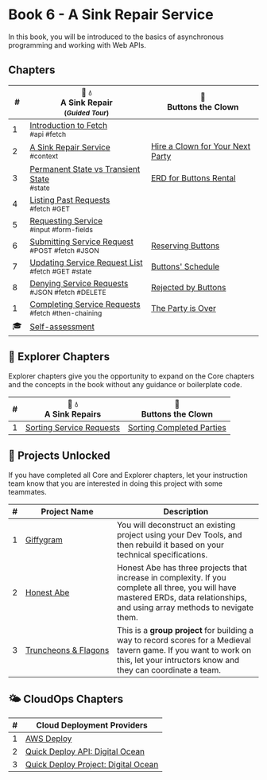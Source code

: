# Book 6 - A Sink Repair Service

In this book, you will be introduced to the basics of asynchronous programming and working with Web APIs.

## Chapters

| # | 🔧 💧 <br/> A Sink Repair <sub> <br/> (_Guided Tour_)</sub> | 🤡 <br/> Buttons the Clown |
|--|--|--|
| 1 | [Introduction to Fetch](./chapters/AS_FETCH_INTRO.md) <br/> <sub style="font-size:0.85rem;">#api #fetch</sub> |  |
| 2 | [A Sink Repair Service](./chapters/AS_INTRO.md) <br/> <sub style="font-size:0.85rem;">#context</sub> | [Hire a Clown for Your Next Party](./chapters/BC_INTRO.md) |
| 3 | [Permanent State vs Transient State](./chapters/AS_STATE_TYPES.md) <br/> <sub style="font-size:0.85rem;">#state</sub>  | [ERD for Buttons Rental](./chapters/BC_ERD.md) |
| 4 | [Listing Past Requests](./chapters/AS_FETCH_GET.md) <br/> <sub style="font-size:0.85rem;">#fetch #GET</sub> |
| 5 | [Requesting Service](./chapters/AS_USER_INPUT.md) <br/> <sub style="font-size:0.85rem;">#input #form-fields</sub> |  |
| 6 | [Submitting Service Request](./chapters/AS_HTTP_POST.md) <br/> <sub style="font-size:0.85rem;">#POST #fetch #JSON</sub> | [Reserving Buttons](./chapters/BC_RESERVATION_POST.md) |
| 7 | [Updating Service Request List](./chapters/AS_HTTP_GET.md) <br/> <sub style="font-size:0.85rem;">#fetch #GET #state</sub> | [Buttons' Schedule](./chapters/BC_SCHEDULE_LIST.md) |
| 8 | [Denying Service Requests](./chapters/AS_HTTP_DELETE.md) <br/> <sub style="font-size:0.85rem;">#JSON #fetch #DELETE</sub> | [Rejected by Buttons](./chapters/BC_DENY_RESERVATION.md) |
| 1 | [Completing Service Requests](./chapters/AS_COMPLETIONS.md)<br/> <sub style="font-size:0.85rem;">#fetch #then-chaining | [The Party is Over](./chapters/BC_PERFORMANCE_COMPLETE.md) |
| 🎓 | [Self-assessment](./chapters/BOOK_5_ASSESSMENT.md) |  |

## 🧭 Explorer Chapters

Explorer chapters give you the opportunity to expand on the Core chapters and the concepts in the book without any guidance or boilerplate code.

| # | 🔧 💧 <br/> A Sink Repairs | 🤡 <br/> Buttons the Clown |
|--|--|--|
| 1 | [Sorting Service Requests](./chapters/AS_SORT_BY_COMPLETE.md) | [Sorting Completed Parties](./chapters/BC_SORT_BY_COMPLETE.md) |

## 🔐 Projects Unlocked

If you have completed all Core and Explorer chapters, let your instruction team know that you are interested in doing this project with some teammates.

| # | Project&nbsp;Name | Description |
|--|--|--|
|1|[Giffygram](../projects/tier-4/giffygram/)| You will deconstruct an existing project using your Dev Tools, and then rebuild it based on your technical specifications. |
|2|[Honest&nbsp;Abe](../projects/tier-3/honest-abe/)| Honest Abe has three projects that increase in complexity. If you complete all three, you will have mastered ERDs, data relationships, and using array methods to nevigate them. |
|3|[Truncheons&nbsp;&amp;&nbsp;Flagons](../projects/tier-4/truncheons/)| This is a **group project** for building a way to record scores for a Medieval tavern game. If you want to work on this, let your intructors know and they can coordinate a team. |


## 🌤 CloudOps Chapters
| # | Cloud Deployment Providers |
|--|--|
| 1 | [AWS Deploy](./chapters/CLOUD_AWS.md) |
| 2 | [Quick Deploy API: Digital Ocean](./chapters/CLOUD_DIGITAL_OCEAN_JSON.md) |
| 3 | [Quick Deploy Project: Digital Ocean](./chapters/CLOUD_DIGITAL_OCEAN_STATIC.md) |
